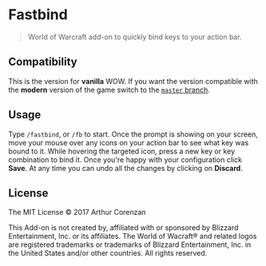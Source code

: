 # Fastbind

> World of Warcraft add-on to quickly bind keys to your action bar.

## Compatibility

This is the version for **vanilla** WOW. If you want the version compatible with the **modern** version of the game switch to the [`master` branch](https://github.com/haggen/wow/tree/master/Fastbind).

## Usage

Type `/fastbind`, or `/fb` to start. Once the prompt is showing on your screen, move your mouse over any icons on your action bar to see what key was bound to it. While hovering the targeted icon, press a new key or key combination to bind it. Once you're happy with your configuration click **Save**. At any time you can undo all the changes by clicking on **Discard**.

## License

The MIT License © 2017 Arthur Corenzan

This Add-on is not created by, affiliated with or sponsored by Blizzard Entertainment, Inc. or its affiliates. The World of Wacraft® and related logos are registered trademarks or trademarks of Blizzard Entertainment, Inc. in the United States and/or other countries. All rights reserved.
